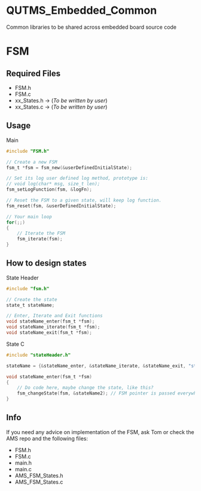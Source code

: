# QUTMS_Embedded_Common
Common libraries to be shared across embedded board source code

# FSM
## Required Files
* FSM.h 
* FSM.c
* xx_States.h -> (_To be written by user_)
* xx_States.c  -> (_To be written by user_)

## Usage
Main
```c
#include "FSM.h"

// Create a new FSM
fsm_t *fsm = fsm_new(&userDefinedInitialState);

// Set its log user defined log method, prototype is:
// void log(char* msg, size_t len);
fsm_setLogFunction(fsm, &logFn);

// Reset the FSM to a given state, will keep log function.
fsm_reset(fsm, &userDefinedInitialState);

// Your main loop
for(;;)
{
	// Iterate the FSM
	fsm_iterate(fsm);
}
```

## How to design states
State Header
```c
#include "fsm.h"

// Create the state
state_t stateName;

// Enter, Iterate and Exit functions
void stateName_enter(fsm_t *fsm);
void stateName_iterate(fsm_t *fsm);
void stateName_exit(fsm_t *fsm);
```

State C
```c
#include "stateHeader.h"

stateName = {&stateName_enter, &stateName_iterate, &stateName_exit, "stateName_s"};

void stateName_enter(fsm_t *fsm)
{
	// Do code here, maybe change the state, like this?
	fsm_changeState(fsm, &stateName2); // FSM pointer is passed everywhere.
}
```

## Info
If you need any advice on implementation of the FSM, ask Tom or check the AMS repo and the following files:
* FSM.h
* FSM.c
* main.h
* main.c
* AMS_FSM_States.h
* AMS_FSM_States.c